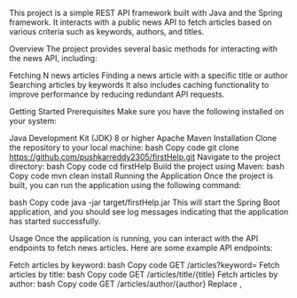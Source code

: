 This project is a simple REST API framework built with Java and the Spring framework. It interacts with a public news API to fetch articles based on various criteria such as keywords, authors, and titles.

Overview
The project provides several basic methods for interacting with the news API, including:

Fetching N news articles
Finding a news article with a specific title or author
Searching articles by keywords
It also includes caching functionality to improve performance by reducing redundant API requests.

Getting Started
Prerequisites
Make sure you have the following installed on your system:

Java Development Kit (JDK) 8 or higher
Apache Maven
Installation
Clone the repository to your local machine:
bash
Copy code
git clone https://github.com/pushkarreddy2305/firstHelp.git
Navigate to the project directory:
bash
Copy code
cd firstHelp
Build the project using Maven:
bash
Copy code
mvn clean install
Running the Application
Once the project is built, you can run the application using the following command:

bash
Copy code
java -jar target/firstHelp.jar
This will start the Spring Boot application, and you should see log messages indicating that the application has started successfully.

Usage
Once the application is running, you can interact with the API endpoints to fetch news articles. Here are some example API endpoints:

Fetch articles by keyword:
bash
Copy code
GET /articles?keyword=<keyword>
Fetch articles by title:
bash
Copy code
GET /articles/title/{title}
Fetch articles by author:
bash
Copy code
GET /articles/author/{author}
Replace <keyword>, <title>, and <author> with the desired search criteria.

Caching:
The application uses Caffeine for caching to improve performance by reducing the number of API requests made to the news API. Cached data is stored in memory and expires after a certain period of time.

